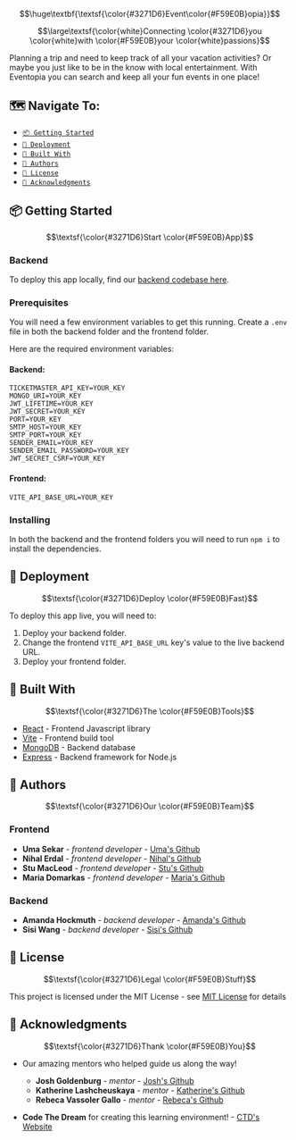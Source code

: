 $$\huge\textbf{\textsf{\color{#3271D6}Event\color{#F59E0B}opia}}$$

$$\large\textsf{\color{white}Connecting \color{#3271D6}you \color{white}with \color{#F59E0B}your \color{white}passions}$$

Planning a trip and need to keep track of all your vacation activities? Or maybe you just like to be in the know with local entertainment. With Eventopia you can search and keep all your fun events in one place!

## 🗺️ Navigate To:

- [<code>📦 Getting Started</code>](#-getting-started)
- [<code>🚀 Deployment</code>](#-deployment)
- [<code>🔧 Built With</code>](#-built-with)
- [<code>📜 Authors</code>](#-authors)
- [<code>📝 License</code>](#-license)
- [<code>🥂 Acknowledgments</code>](#-acknowledgments)

## 📦 Getting Started

$$\textsf{\color{#3271D6}Start \color{#F59E0B}App}$$

### Backend

To deploy this app locally, find our [backend codebase here](https://github.com/Code-the-Dream-School/hh-team1-back).

### Prerequisites

You will need a few environment variables to get this running. Create a `.env` file in both the backend folder and the frontend folder.

Here are the required environment variables:

#### Backend:

```
TICKETMASTER_API_KEY=YOUR_KEY
MONGO_URI=YOUR_KEY
JWT_LIFETIME=YOUR_KEY
JWT_SECRET=YOUR_KEY
PORT=YOUR_KEY
SMTP_HOST=YOUR_KEY
SMTP_PORT=YOUR_KEY
SENDER_EMAIL=YOUR_KEY
SENDER_EMAIL_PASSWORD=YOUR_KEY
JWT_SECRET_CSRF=YOUR_KEY
```

#### Frontend:

```
VITE_API_BASE_URL=YOUR_KEY
```

### Installing

In both the backend and the frontend folders you will need to run `npm i` to install the dependencies.

## 🚀 Deployment

$$\textsf{\color{#3271D6}Deploy \color{#F59E0B}Fast}$$

To deploy this app live, you will need to:

1. Deploy your backend folder.
2. Change the frontend `VITE_API_BASE_URL` key's value to the live backend URL.
3. Deploy your frontend folder.

## 🔧 Built With

$$\textsf{\color{#3271D6}The \color{#F59E0B}Tools}$$

- [React](https://www.react.dev/) - Frontend Javascript library
- [Vite](https://www.vite.dev/) - Frontend build tool
- [MongoDB](https://www.mongodb.com/) - Backend database
- [Express](https://www.express.js.com/) - Backend framework for Node.js

## 📜 Authors

$$\textsf{\color{#3271D6}Our \color{#F59E0B}Team}$$

### Frontend

- **Uma Sekar** - _frontend developer_ - [Uma's Github](https://github.com/umavenki)
- **Nihal Erdal** - _frontend developer_ - [Nihal's Github](https://github.com/nihalerdal)
- **Stu MacLeod** - _frontend developer_ - [Stu's Github](https://github.com/StuvaScript)
- **Maria Domarkas** - _frontend developer_ - [Maria's Github](https://github.com/tobemari)

### Backend

- **Amanda Hockmuth** - _backend developer_ - [Amanda's Github](https://github.com/AmandaHockmuth)
- **Sisi Wang** - _backend developer_ - [Sisi's Github](https://github.com/Sisi-tech)

## 📝 License

$$\textsf{\color{#3271D6}Legal \color{#F59E0B}Stuff}$$

This project is licensed under the MIT License - see [MIT License](https://choosealicense.com/licenses/mit/) for details

## 🥂 Acknowledgments

$$\textsf{\color{#3271D6}Thank \color{#F59E0B}You}$$

- Our amazing mentors who helped guide us along the way!

  - **Josh Goldenburg** - _mentor_ - [Josh's Github](https://github.com/jgoldenberg29)
  - **Katherine Lashcheuskaya** - _mentor_ - [Katherine's Github](https://github.com/katsiarynalashcheuskaya)
  - **Rebeca Vassoler Gallo** - _mentor_ - [Rebeca's Github](https://github.com/rebs1203)

- **Code The Dream** for creating this learning environment! - [CTD's Website](https://codethedream.org/about/?gad_source=1&gclid=Cj0KCQiAkJO8BhCGARIsAMkswyhD-TGXrjzFbUD-t93qmowxUl8S1cjXjHtNmaY3OG2AGoiSjUAI9EAaAky0EALw_wcB)
